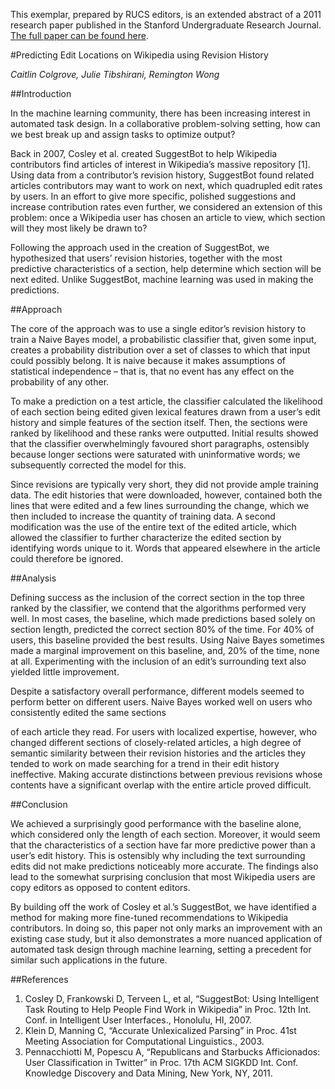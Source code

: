 This exemplar, prepared by RUCS editors, is an extended abstract of a 2011 research paper published in the Stanford Undergraduate Research Journal. [The full paper can be found here](http://cs229.stanford.edu/proj2011/ColgroveTibshiraniWong-PredictingEditLocationsOnWikipediaUsingRevisionHistory.pdf). 



#Predicting Edit Locations on Wikipedia using Revision History 

*Caitlin Colgrove, Julie Tibshirani, Remington Wong* 



##Introduction 

In the machine learning community, there has been increasing interest in automated task design. In a collaborative problem-solving setting, how can we best break up and assign tasks to optimize output? 

Back in 2007, Cosley et al. created SuggestBot to help Wikipedia contributors find articles of interest in Wikipedia’s massive repository [1]. Using data from a contributor’s revision history, SuggestBot found related articles contributors may want to work on next, which quadrupled edit rates by users. In an effort to give more specific, polished suggestions and increase contribution rates even further, we considered an extension of this problem: once a Wikipedia user has chosen an article to view, which section will they most likely be drawn to? 

Following the approach used in the creation of SuggestBot, we hypothesized that users’ revision histories, together with the most predictive characteristics of a section, help determine which section will be next edited. Unlike SuggestBot, machine learning was used in making the predictions. 

##Approach 

The core of the approach was to use a single editor’s revision history to train a Naive Bayes model, a probabilistic classifier that, given some input, creates a probability distribution over a set of classes to which that input could possibly belong. It is naive because it makes assumptions of statistical independence – that is, that no event has any effect on the probability of any other. 

To make a prediction on a test article, the classifier calculated the likelihood of each section being edited given lexical features drawn from a user’s edit history and simple features of the section itself. Then, the sections were ranked by likelihood and these ranks were outputted. Initial results showed that the classifier overwhelmingly favoured short paragraphs, ostensibly because longer sections were saturated with uninformative words; we subsequently corrected the model for this. 

Since revisions are typically very short, they did not provide ample training data. The edit histories that were downloaded, however, contained both the lines that were edited and a few lines surrounding the change, which we then included to increase the quantity of training data. A second modification was the use of the entire text of the edited article, which allowed the classifier to further characterize the edited section by identifying words unique to it. Words that appeared elsewhere in the article could therefore be ignored. 

##Analysis 

Defining success as the inclusion of the correct section in the top three ranked by the classifier, we contend that the algorithms performed very well. In most cases, the baseline, which made predictions based solely on section length, predicted the correct section 80% of the time. For 40% of users, this baseline provided the best results. Using Naive Bayes sometimes made a marginal improvement on this baseline, and, 20% of the time, none at all. Experimenting with the inclusion of an edit’s surrounding text also yielded little improvement. 

Despite a satisfactory overall performance, different models seemed to perform better on different users. Naive Bayes worked well on users who consistently edited the same sections 

of each article they read. For users with localized expertise, however, who changed different sections of closely-related articles, a high degree of semantic similarity between their revision histories and the articles they tended to work on made searching for a trend in their edit history ineffective. Making accurate distinctions between previous revisions whose contents have a significant overlap with the entire article proved difficult. 

##Conclusion 

We achieved a surprisingly good performance with the baseline alone, which considered only the length of each section. Moreover, it would seem that the characteristics of a section have far more predictive power than a user’s edit history. This is ostensibly why including the text surrounding edits did not make predictions noticeably more accurate. The findings also lead to the somewhat surprising conclusion that most Wikipedia users are copy editors as opposed to content editors. 

By building off the work of Cosley et al.’s SuggestBot, we have identified a method for making more fine-tuned recommendations to Wikipedia contributors. In doing so, this paper not only marks an improvement with an existing case study, but it also demonstrates a more nuanced application of automated task design through machine learning, setting a precedent for similar such applications in the future. 

##References 

1. Cosley D, Frankowski D, Terveen L, et al, “SuggestBot: Using Intelligent Task Routing to Help People Find Work in Wikipedia” in Proc. 12th Int. Conf. in Intelligent User Interfaces., Honolulu, HI, 2007. 
2. Klein D, Manning C, “Accurate Unlexicalized Parsing” in Proc. 41st Meeting Association for Computational Linguistics., 2003. 
3. Pennacchiotti M, Popescu A, “Republicans and Starbucks Afficionados: User Classification in Twitter” in Proc. 17th ACM SIGKDD Int. Conf. Knowledge Discovery and Data Mining, New York, NY, 2011. 